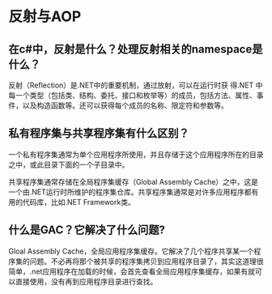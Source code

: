 # 反射与AOP

## 在c#中，反射是什么？处理反射相关的namespace是什么？

反射（Reflection）是.NET中的重要机制，通过放射，可以在运行时获 得.NET 中每一个类型（包括类、结构、委托、接口和枚举等）的成员，包括方法、属性、事件，以及构造函数等。还可以获得每个成员的名称、限定符和参数等。

## 私有程序集与共享程序集有什么区别？

一个私有程序集通常为单个应用程序所使用，并且存储于这个应用程序所在的目录之中，或此目录下面的一个子目录中。

共享程序集通常存储在全局程序集缓存（Global Assembly Cache）之中，这是一个由.NET运行时所维护的程序集仓库。共享程序集通常是对许多应用程序都有用的代码库，比如.NET Framework类。

## 什么是GAC？它解决了什么问题?

Gloal Assembly Cache，全局应用程序集缓存。它解决了几个程序共享某一个程序集的问题。不必再将那个被共享的程序集拷贝到应用程序目录了，其实这道理很简单，.net应用程序在加载的时候，会首先查看全局应用程序集缓存，如果有就可以直接使用，没有再到应用程序目录进行查找。
